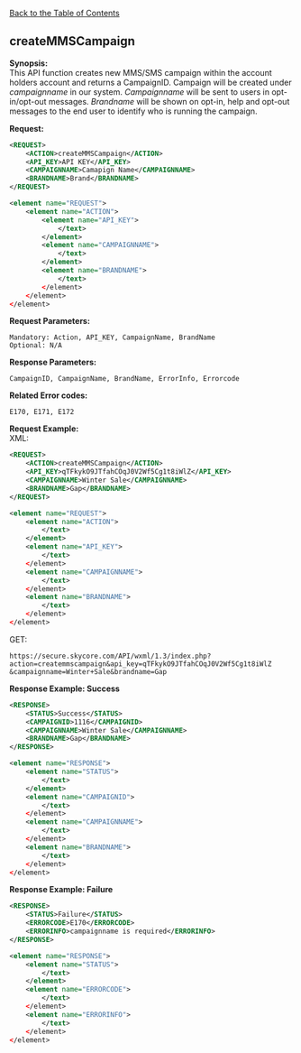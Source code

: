 [Back to the Table of Contents](/1.3/README.md)

## createMMSCampaign

__Synopsis:__  
This API function creates new MMS/SMS campaign within the account holders account and returns a CampaignID. 
Campaign will be created under *campaignname* in our system. *Campaignname* will be sent to users in opt-in/opt-out messages. *Brandname* will be shown on opt-in, help and opt-out messages to the end user to identify who is running the campaign.

__Request:__
```xml
<REQUEST>
	<ACTION>createMMSCampaign</ACTION>
    <API_KEY>API KEY</API_KEY>
    <CAMPAIGNNAME>Camapign Name</CAMPAIGNNAME>
    <BRANDNAME>Brand</BRANDNAME>
</REQUEST>
```

```xml
<element name="REQUEST">
	<element name="ACTION">
	    <element name="API_KEY">
	    	</text>
	    </element>
	    <element name="CAMPAIGNNAME">
	        </text>
	    </element>
	    <element name="BRANDNAME">
	        </text>
	    </element>
	</element>
</element>
```

__Request Parameters:__

    Mandatory: Action, API_KEY, CampaignName, BrandName
    Optional: N/A

__Response Parameters:__

    CampaignID, CampaignName, BrandName, ErrorInfo, Errorcode

__Related Error codes:__

    E170, E171, E172

__Request Example:__  
XML:
```xml
<REQUEST>
    <ACTION>createMMSCampaign</ACTION>
    <API_KEY>qTFkykO9JTfahCOqJ0V2Wf5Cg1t8iWlZ</API_KEY>
    <CAMPAIGNNAME>Winter Sale</CAMPAIGNNAME>
    <BRANDNAME>Gap</BRANDNAME>
</REQUEST>
```

```xml
<element name="REQUEST">
	<element name="ACTION">
		</text>
	</element>
	<element name="API_KEY">
		</text>
	</element>
	<element name="CAMPAIGNNAME">
	    </text>
	</element>
	<element name="BRANDNAME">
	    </text>
	</element>
</element>
```

GET:

    https://secure.skycore.com/API/wxml/1.3/index.php?action=createmmscampaign&api_key=qTFkykO9JTfahCOqJ0V2Wf5Cg1t8iWlZ
    &campaignname=Winter+Sale&brandname=Gap
    
__Response Example: Success__
```xml
<RESPONSE>
    <STATUS>Success</STATUS>
    <CAMPAIGNID>1116</CAMPAIGNID>
    <CAMPAIGNNAME>Winter Sale</CAMPAIGNNAME>
    <BRANDNAME>Gap</BRANDNAME>
</RESPONSE>
```

```xml
<element name="RESPONSE">
    <element name="STATUS">
        </text>
    </element>
    <element name="CAMPAIGNID">
        </text>
    </element>
    <element name="CAMPAIGNNAME">
        </text>
    </element>
    <element name="BRANDNAME">
        </text>
    </element>
</element>
```

__Response Example: Failure__
```xml
<RESPONSE>
    <STATUS>Failure</STATUS>
    <ERRORCODE>E170</ERRORCODE>
    <ERRORINFO>campaignname is required</ERRORINFO>
</RESPONSE>
```

```xml
<element name="RESPONSE">
	<element name="STATUS">
	    </text>
	</element>
	<element name="ERRORCODE">
	    </text>
	</element>
	<element name="ERRORINFO">
	    </text>
	</element>
</element>
```
